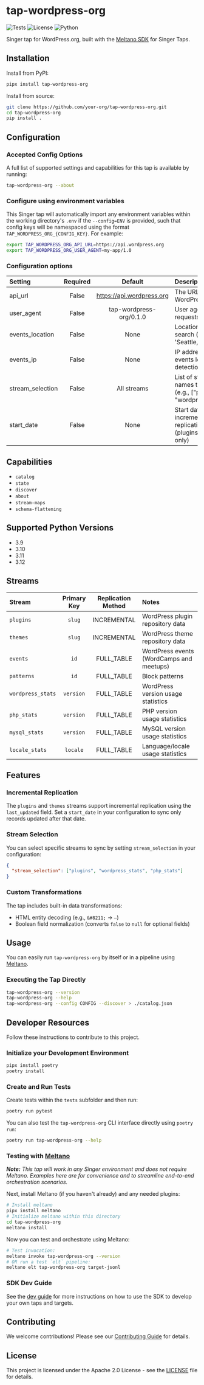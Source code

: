 # tap-wordpress-org

![Tests](https://github.com/Automattic/tap-wordpress-org/actions/workflows/test.yml/badge.svg)
![License](https://img.shields.io/badge/License-Apache%202.0-blue.svg)
![Python](https://img.shields.io/badge/python-3.9%2B-blue)

Singer tap for WordPress.org, built with the [Meltano SDK](https://sdk.meltano.com) for Singer Taps.

## Installation

Install from PyPI:

```bash
pipx install tap-wordpress-org
```

Install from source:

```bash
git clone https://github.com/your-org/tap-wordpress-org.git
cd tap-wordpress-org
pip install .
```

## Configuration

### Accepted Config Options

A full list of supported settings and capabilities for this
tap is available by running:

```bash
tap-wordpress-org --about
```

### Configure using environment variables

This Singer tap will automatically import any environment variables within the working directory's
`.env` if the `--config=ENV` is provided, such that config keys will be namespaced using the format `TAP_WORDPRESS_ORG_{CONFIG_KEY}`. For example:

```bash
export TAP_WORDPRESS_ORG_API_URL=https://api.wordpress.org
export TAP_WORDPRESS_ORG_USER_AGENT=my-app/1.0
```

### Configuration options

| Setting | Required | Default | Description |
|:--------|:--------:|:-------:|:------------|
| api_url | False | https://api.wordpress.org | The URL for the WordPress.org API |
| user_agent | False | tap-wordpress-org/0.1.0 | User agent for API requests |
| events_location | False | None | Location for events search (e.g., 'Seattle, WA') |
| events_ip | False | None | IP address for events location detection |
| stream_selection | False | All streams | List of stream names to sync (e.g., ["plugins", "wordpress_stats"]) |
| start_date | False | None | Start date for incremental replication (plugins/themes only) |

## Capabilities

* `catalog`
* `state`
* `discover`
* `about`
* `stream-maps`
* `schema-flattening`

## Supported Python Versions

* 3.9
* 3.10
* 3.11
* 3.12

## Streams

| Stream | Primary Key | Replication Method | Notes |
|:-------|:-----------:|:------------------:|:------|
| `plugins` | `slug` | INCREMENTAL | WordPress plugin repository data |
| `themes` | `slug` | INCREMENTAL | WordPress theme repository data |
| `events` | `id` | FULL_TABLE | WordPress events (WordCamps and meetups) |
| `patterns` | `id` | FULL_TABLE | Block patterns |
| `wordpress_stats` | `version` | FULL_TABLE | WordPress version usage statistics |
| `php_stats` | `version` | FULL_TABLE | PHP version usage statistics |
| `mysql_stats` | `version` | FULL_TABLE | MySQL version usage statistics |
| `locale_stats` | `locale` | FULL_TABLE | Language/locale usage statistics |

## Features

### Incremental Replication
The `plugins` and `themes` streams support incremental replication using the `last_updated` field. Set a `start_date` in your configuration to sync only records updated after that date.

### Stream Selection
You can select specific streams to sync by setting `stream_selection` in your configuration:
```json
{
  "stream_selection": ["plugins", "wordpress_stats", "php_stats"]
}
```

### Custom Transformations
The tap includes built-in data transformations:
- HTML entity decoding (e.g., `&#8211;` → `–`)
- Boolean field normalization (converts `false` to `null` for optional fields)

## Usage

You can easily run `tap-wordpress-org` by itself or in a pipeline using [Meltano](https://meltano.com/).

### Executing the Tap Directly

```bash
tap-wordpress-org --version
tap-wordpress-org --help
tap-wordpress-org --config CONFIG --discover > ./catalog.json
```

## Developer Resources

Follow these instructions to contribute to this project.

### Initialize your Development Environment

```bash
pipx install poetry
poetry install
```

### Create and Run Tests

Create tests within the `tests` subfolder and
  then run:

```bash
poetry run pytest
```

You can also test the `tap-wordpress-org` CLI interface directly using `poetry run`:

```bash
poetry run tap-wordpress-org --help
```

### Testing with [Meltano](https://www.meltano.com)

_**Note:** This tap will work in any Singer environment and does not require Meltano.
Examples here are for convenience and to streamline end-to-end orchestration scenarios._

Next, install Meltano (if you haven't already) and any needed plugins:

```bash
# Install meltano
pipx install meltano
# Initialize meltano within this directory
cd tap-wordpress-org
meltano install
```

Now you can test and orchestrate using Meltano:

```bash
# Test invocation:
meltano invoke tap-wordpress-org --version
# OR run a test `elt` pipeline:
meltano elt tap-wordpress-org target-jsonl
```

### SDK Dev Guide

See the [dev guide](https://sdk.meltano.com/en/latest/dev_guide.html) for more instructions on how to use the SDK to
develop your own taps and targets.

## Contributing

We welcome contributions! Please see our [Contributing Guide](CONTRIBUTING.md) for details.

## License

This project is licensed under the Apache 2.0 License - see the [LICENSE](LICENSE) file for details.